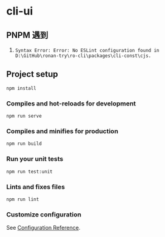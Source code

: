 # cli-ui


## PNPM 遇到
1. `Syntax Error: Error: No ESLint configuration found in D:\GitHub\ronan-try\ro-cli\packages\cli-const\cjs.`

## Project setup
```
npm install
```

### Compiles and hot-reloads for development
```
npm run serve
```

### Compiles and minifies for production
```
npm run build
```

### Run your unit tests
```
npm run test:unit
```

### Lints and fixes files
```
npm run lint
```

### Customize configuration
See [Configuration Reference](https://cli.vuejs.org/config/).
